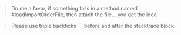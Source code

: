 > Do me a favor, if something fails in a method named #loadImportOrderFile, then attach the file... you get the idea. 

> Please use triple backticks ``` before and after the stacktrace block.
